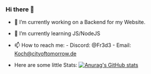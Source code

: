 ### Hi there 👋



- 🔭 I’m currently working on a Backend for my Website.
- 🌱 I’m currently learning JS/NodeJS
- 📫 How to reach me:
      - Discord: @Fr3d3
      - Email: Koch@cityoftomorrow.de

- Here are some little Stats:
  [![Anurag's GitHub stats](https://github-readme-stats.vercel.app/api?username=Fr3d33)](https://github.com/anuraghazra/github-readme-stats)
